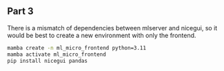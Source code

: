 ## Part 3

There is a mismatch of dependencies between mlserver and nicegui, so it would be best to 
create a new environment with only the frontend.

```bash
mamba create -n ml_micro_frontend python=3.11
mamba activate ml_micro_frontend
pip install nicegui pandas
```